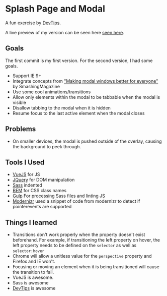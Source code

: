 # Splash Page and Modal
A fun exercise by [DevTips](https://github.com/DevTips). 

A live preview of my version can be seen here [seen here](http://kindaswiss.github.io/splash-page-and-modal/). 


## Goals
The first commit is my first version. For the second version, I had some goals. 

- Support IE 9+
- Integrate concepts from ["Making modal windows better for everyone"](http://www.smashingmagazine.com/2014/09/15/making-modal-windows-better-for-everyone/) by SmashingMagazine 
- Use some cool animations/transitions  
- Allow only elements within the modal to be tabbable when the modal is visible 
- Disallow tabbing to the modal when it is hidden 
- Resume focus to the last active element when the modal closes 

## Problems
- On smaller devices, the modal is pushed outside of the overlay, causing the background to peek through.

## Tools I Used
- [VueJS](http://vuejs.org/) for JS
- [JQuery](https://jquery.com/) for DOM manipulation
- [Sass](http://sass-lang.com/guide) indented
- [BEM](http://csswizardry.com/2013/01/mindbemding-getting-your-head-round-bem-syntax/) for CSS class names
- [Gulp](https://github.com/gulpjs/gulp) For processing Sass files and linting JS
- [Modernizr](http://modernizr.com/) used a snippet of code from modernizr to detect if pointerevents are supported 


## Things I learned

- Transitions don't work properly when the property doesn't exist beforehand. For example, if transitioning the left property on hover, the left property needs to be defined on the `selector` as well as `selector:hover`
- Chrome will allow a unitless value for the `perspective` property and Firefox and IE won't. 
- Focusing or moving an element when it is being transitioned will cause the transition to fail. 
- VueJS is awesome. 
- Sass is awesome 
- [DevTips](https://www.youtube.com/user/DevTipsForDesigners) is awesome 




